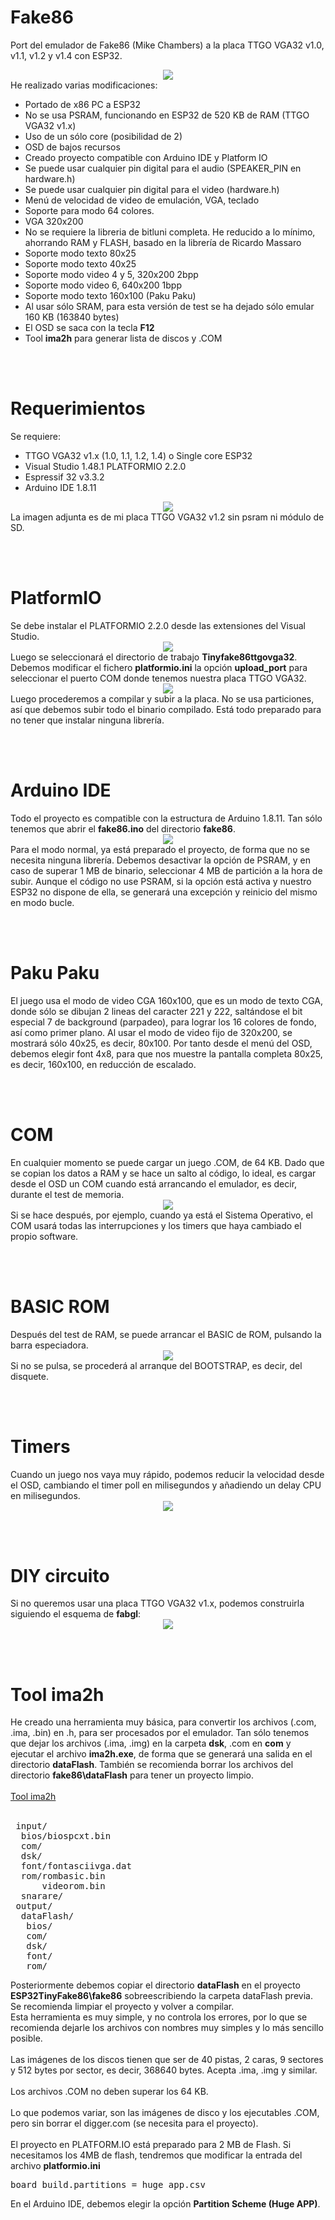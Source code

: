 
# Fake86
Port del emulador de Fake86 (Mike Chambers) a la placa TTGO VGA32 v1.0, v1.1, v1.2 y v1.4 con ESP32.
<br>
<center><img src='https://raw.githubusercontent.com/rpsubc8/ESP32TinyFake86/main/preview/pakupaku.gif'></center>
He realizado varias modificaciones:
<ul>
 <li>Portado de x86 PC a ESP32</li>
 <li>No se usa PSRAM, funcionando en ESP32 de 520 KB de RAM (TTGO VGA32 v1.x)</li> 
 <li>Uso de un sólo core (posibilidad de 2)</li>
 <li>OSD de bajos recursos</li>
 <li>Creado proyecto compatible con Arduino IDE y Platform IO</li>
 <li>Se puede usar cualquier pin digital para el audio (SPEAKER_PIN en hardware.h)</li>
 <li>Se puede usar cualquier pin digital para el video (hardware.h)</li> 
 <li>Menú de velocidad de video de emulación, VGA, teclado</li>
 <li>Soporte para modo 64 colores.</li>    
 <li>VGA 320x200</li>
 <li>No se requiere la libreria de bitluni completa. He reducido a lo mínimo, ahorrando RAM y FLASH, basado en la librería de Ricardo Massaro</li>
 <li>Soporte modo texto 80x25</li>
 <li>Soporte modo texto 40x25</li>
 <li>Soporte modo video 4 y 5, 320x200 2bpp</li>
 <li>Soporte modo video 6, 640x200 1bpp</li>
 <li>Soporte modo texto 160x100 (Paku Paku)</li>
 <li>Al usar sólo SRAM, para esta versión de test se ha dejado sólo emular 160 KB (163840 bytes)</li>
 <li>El OSD se saca con la tecla <b>F12</b></li>
 <li>Tool <b>ima2h</b> para generar lista de discos y .COM</li>
</ul> 


<br><br>
<h1>Requerimientos</h1>
Se requiere:
 <ul>
  <li>TTGO VGA32 v1.x (1.0, 1.1, 1.2, 1.4) o Single core ESP32</li>
  <li>Visual Studio 1.48.1 PLATFORMIO 2.2.0</li>
  <li>Espressif 32 v3.3.2</li>
  <li>Arduino IDE 1.8.11</li>
 </ul>
<center><img src='https://raw.githubusercontent.com/rpsubc8/ESP32TinyFake86/main/preview/ttgovga32v12.jpg'></center>
La imagen adjunta es de mi placa TTGO VGA32 v1.2 sin psram ni módulo de SD.
<br>


<br><br>
<h1>PlatformIO</h1>
Se debe instalar el PLATFORMIO 2.2.0 desde las extensiones del Visual Studio.
<center><img src='https://raw.githubusercontent.com/rpsubc8/ESP32TinyFake86/main/preview/previewPlatformIOinstall.gif'></center>
Luego se seleccionará el directorio de trabajo <b>Tinyfake86ttgovga32</b>.
Debemos modificar el fichero <b>platformio.ini</b> la opción <b>upload_port</b> para seleccionar el puerto COM donde tenemos nuestra placa TTGO VGA32.
<center><img src='https://raw.githubusercontent.com/rpsubc8/ESP32TinyFake86/main/preview/previewPlatformIO.gif'></center>
Luego procederemos a compilar y subir a la placa. No se usa particiones, así que debemos subir todo el binario compilado.
Está todo preparado para no tener que instalar ninguna librería.


<br><br>
<h1>Arduino IDE</h1>
Todo el proyecto es compatible con la estructura de Arduino 1.8.11.
Tan sólo tenemos que abrir el <b>fake86.ino</b> del directorio <b>fake86</b>.
<center><img src='https://raw.githubusercontent.com/rpsubc8/ESP32TinyFake86/main/preview/previewArduinoIDEpreferences.gif'></center>
Para el modo normal, ya está preparado el proyecto, de forma que no se necesita ninguna librería. 
Debemos desactivar la opción de PSRAM, y en caso de superar 1 MB de binario, seleccionar 4 MB de partición a la hora de subir. Aunque el código no use PSRAM, si la opción está activa y nuestro ESP32 no dispone de ella, se generará una excepción y reinicio del mismo en modo bucle.



<br><br>
<h1>Paku Paku</h1>
El juego usa el modo de video CGA 160x100, que es un modo de texto CGA, donde sólo se dibujan 2 lineas del caracter 221 y 222, saltándose el bit especial 7 de background (parpadeo), para lograr los 16 colores de fondo, así como primer plano.
Al usar el modo de video fijo de 320x200, se mostrará sólo 40x25, es decir, 80x100. Por tanto desde el menú del OSD, debemos elegir font 4x8, para que nos muestre la pantalla completa 80x25, es decir, 160x100, en reducción de escalado.


<br><br>
<h1>COM</h1>
En cualquier momento se puede cargar un juego .COM, de 64 KB. Dado que se copian los datos a RAM y se hace un salto al código, lo ideal, es cargar desde el OSD un COM cuando está arrancando el emulador, es decir, durante el test de memoria.
<center><img src='https://raw.githubusercontent.com/rpsubc8/ESP32TinyFake86/main/preview/previewBoot.gif'></center>
Si se hace después, por ejemplo, cuando ya está el Sistema Operativo, el COM usará todas las interrupciones y los timers que haya cambiado el propio software.


<br><br>
<h1>BASIC ROM</h1>
Después del test de RAM, se puede arrancar el BASIC de ROM, pulsando la barra especiadora.
<center><img src='https://raw.githubusercontent.com/rpsubc8/ESP32TinyFake86/main/preview/previewBASIC.gif'></center>
Si no se pulsa, se procederá al arranque del BOOTSTRAP, es decir, del disquete.



<br><br>
<h1>Timers</h1>
Cuando un juego nos vaya muy rápido, podemos reducir la velocidad desde el OSD, cambiando el timer poll en milisegundos y añadiendo un delay CPU en milisegundos.
<center><img src='https://raw.githubusercontent.com/rpsubc8/ESP32TinyFake86/main/preview/previewDigger.gif'></center>


<br><br>
<h1>DIY circuito</h1>
Si no queremos usar una placa TTGO VGA32 v1.x, podemos construirla siguiendo el esquema de <b>fabgl</b>:
<center><img src='https://raw.githubusercontent.com/rpsubc8/ESP32TinyFake86/main/preview/fabglcircuit.gif'></center>


<br><br>
<h1>Tool ima2h</h1>
He creado una herramienta muy básica, para convertir los archivos (.com, .ima, .bin) en .h, para ser procesados por el emulador. Tan sólo tenemos que dejar los archivos (.ima, .img) en la carpeta <b>dsk</b>, .com en <b>com</b> y ejecutar el archivo <b>ima2h.exe</b>, de forma que se generará una salida en el directorio <b>dataFlash</b>. También se recomienda borrar los archivos del directorio <b>fake86\dataFlash</b> para tener un proyecto limpio.<br><br>
<a href='https://github.com/rpsubc8/ESP32TinyFake86/tree/main/tools/ima2h'>Tool ima2h</a>
<br><br>
<pre>
 input/
  bios/biospcxt.bin
  com/
  dsk/
  font/fontasciivga.dat
  rom/rombasic.bin
      videorom.bin
  snarare/
 output/ 
  dataFlash/
   bios/
   com/
   dsk/   
   font/
   rom/
</pre>
Posteriormente debemos copiar el directorio <b>dataFlash</b> en el proyecto <b>ESP32TinyFake86\fake86</b> sobreescribiendo la carpeta dataFlash previa. Se recomienda limpiar el proyecto y volver a compilar.<br>
Esta herramienta es muy simple, y no controla los errores, por lo que se recomienda dejarle los archivos con nombres muy simples y lo más sencillo posible.<br><br>
Las imágenes de los discos tienen que ser de 40 pistas, 2 caras, 9 sectores y 512 bytes por sector, es decir, 368640 bytes. Acepta .ima, .img y similar.<br><br>
Los archivos .COM no deben superar los 64 KB.<br><br>
Lo que podemos variar, son las imágenes de disco y los ejecutables .COM, pero sin borrar el digger.com (se necesita para el proyecto).<br><br>
El proyecto en PLATFORM.IO está preparado para 2 MB de Flash. Si necesitamos los 4MB de flash, tendremos que modificar la entrada del archivo <b>platformio.ini</b>
<pre>board_build.partitions = huge_app.csv</pre>
En el Arduino IDE, debemos elegir la opción <b>Partition Scheme (Huge APP)</b>.
